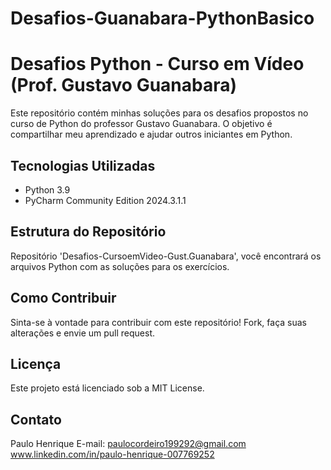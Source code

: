 # Desafios-Guanabara-PythonBasico

 # Desafios Python - Curso em Vídeo (Prof. Gustavo Guanabara)

Este repositório contém minhas soluções para os desafios propostos no curso de Python do professor Gustavo Guanabara. O objetivo é compartilhar meu aprendizado e ajudar outros iniciantes em Python.

## Tecnologias Utilizadas
* Python 3.9
* PyCharm Community Edition 2024.3.1.1

## Estrutura do Repositório
Repositório 'Desafios-CursoemVideo-Gust.Guanabara', você encontrará os arquivos Python com as soluções para os exercícios.

## Como Contribuir
Sinta-se à vontade para contribuir com este repositório! Fork, faça suas alterações e envie um pull request.

## Licença
Este projeto está licenciado sob a MIT License.

## Contato
Paulo Henrique
E-mail: paulocordeiro199292@gmail.com
www.linkedin.com/in/paulo-henrique-007769252
